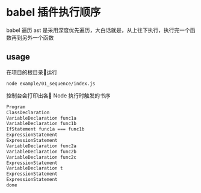 # babel 插件执行顺序

babel 遍历 ast 是采用深度优先遍历，大白话就是，从上往下执行，执行完一个函数再到另外一个函数

## usage

在项目的根目录运行

```shell
node example/01_sequence/index.js
```

控制台会打印出各 Node 执行时触发的书序

```txt
Program
ClassDeclaration
VariableDeclaration func1a
VariableDeclaration func1b
IfStatement func1a === func1b
ExpressionStatement
ExpressionStatement
VariableDeclaration func2a
VariableDeclaration func2b
VariableDeclaration func2c
ExpressionStatement
VariableDeclaration t
ExpressionStatement
ExpressionStatement
done
```
